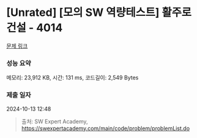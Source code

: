 # [Unrated] [모의 SW 역량테스트] 활주로 건설 - 4014 

[문제 링크](https://swexpertacademy.com/main/code/problem/problemDetail.do?contestProbId=AWIeW7FakkUDFAVH) 

### 성능 요약

메모리: 23,912 KB, 시간: 131 ms, 코드길이: 2,549 Bytes

### 제출 일자

2024-10-13 12:48



> 출처: SW Expert Academy, https://swexpertacademy.com/main/code/problem/problemList.do
